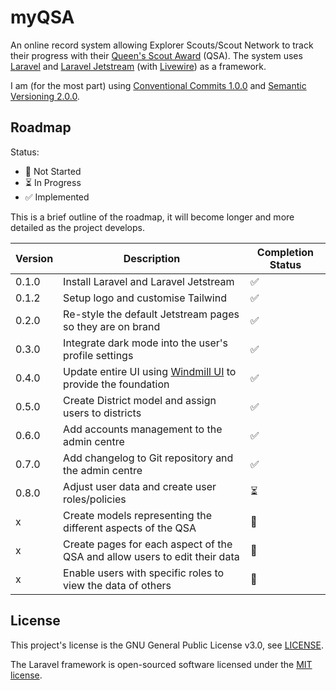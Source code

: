 # myQSA
An online record system allowing Explorer Scouts/Scout Network to track their progress with their [Queen's Scout Award](https://www.scouts.org.uk/top-awards/queens-scout-award/) (QSA). The system uses [Laravel](https://laravel.com) and [Laravel Jetstream](https://jetstream.laravel.com) (with [Livewire](https://laravel-livewire.com)) as a framework.

I am (for the most part) using [Conventional Commits 1.0.0](https://www.conventionalcommits.org/en/v1.0.0/) and [Semantic Versioning 2.0.0](https://semver.org).

## Roadmap
Status:

* 🚫 Not Started
* ⏳ In Progress
* ✅ Implemented

This is a brief outline of the roadmap, it will become longer and more detailed as the project develops.

Version | Description | Completion Status
------- | ----------- | -----------------
0.1.0 | Install Laravel and Laravel Jetstream | ✅
0.1.2 | Setup logo and customise Tailwind | ✅
0.2.0 | Re-style the default Jetstream pages so they are on brand | ✅
0.3.0 | Integrate dark mode into the user's profile settings | ✅
0.4.0 | Update entire UI using [Windmill UI](https://windmillui.com/dashboard-html) to provide the foundation | ✅
0.5.0 | Create District model and assign users to districts | ✅
0.6.0 | Add accounts management to the admin centre | ✅
0.7.0 | Add changelog to Git repository and the admin centre | ✅
0.8.0 | Adjust user data and create user roles/policies | ⏳
x | Create models representing the different aspects of the QSA | 🚫
x | Create pages for each aspect of the QSA and allow users to edit their data | 🚫
x | Enable users with specific roles to view the data of others | 🚫

## License
This project's license is the GNU General Public License v3.0, see [LICENSE](https://github.com/louissoccard/myqsa/blob/main/LICENSE).

The Laravel framework is open-sourced software licensed under the [MIT license](https://opensource.org/licenses/MIT).

